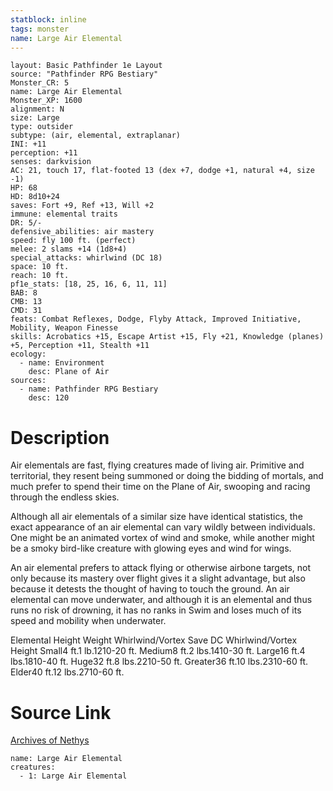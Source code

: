 ```yaml
---
statblock: inline
tags: monster
name: Large Air Elemental
---
```

```statblock
layout: Basic Pathfinder 1e Layout
source: "Pathfinder RPG Bestiary"
Monster_CR: 5
name: Large Air Elemental
Monster_XP: 1600
alignment: N
size: Large
type: outsider
subtype: (air, elemental, extraplanar)
INI: +11
perception: +11
senses: darkvision
AC: 21, touch 17, flat-footed 13 (dex +7, dodge +1, natural +4, size -1)
HP: 68
HD: 8d10+24
saves: Fort +9, Ref +13, Will +2
immune: elemental traits
DR: 5/-
defensive_abilities: air mastery
speed: fly 100 ft. (perfect)
melee: 2 slams +14 (1d8+4)
special_attacks: whirlwind (DC 18)
space: 10 ft.
reach: 10 ft.
pf1e_stats: [18, 25, 16, 6, 11, 11]
BAB: 8
CMB: 13
CMD: 31
feats: Combat Reflexes, Dodge, Flyby Attack, Improved Initiative, Mobility, Weapon Finesse
skills: Acrobatics +15, Escape Artist +15, Fly +21, Knowledge (planes) +5, Perception +11, Stealth +11
ecology:
  - name: Environment
    desc: Plane of Air
sources:
  - name: Pathfinder RPG Bestiary
    desc: 120
```
# Description
Air elementals are fast, flying creatures made of living air. Primitive and territorial, they resent being summoned or doing the bidding of mortals, and much prefer to spend their time on the Plane of Air, swooping and racing through the endless skies.

Although all air elementals of a similar size have identical statistics, the exact appearance of an air elemental can vary wildly between individuals. One might be an animated vortex of wind and smoke, while another might be a smoky bird-like creature with glowing eyes and wind for wings.

An air elemental prefers to attack flying or otherwise airbone targets, not only because its mastery over flight gives it a slight advantage, but also because it detests the thought of having to touch the ground. An air elemental can move underwater, and although it is an elemental and thus runs no risk of drowning, it has no ranks in Swim and loses much of its speed and mobility when underwater.

Elemental Height Weight Whirlwind/Vortex Save DC Whirlwind/Vortex Height Small4 ft.1 lb.1210-20 ft. Medium8 ft.2 lbs.1410-30 ft. Large16 ft.4 lbs.1810-40 ft. Huge32 ft.8 lbs.2210-50 ft. Greater36 ft.10 lbs.2310-60 ft. Elder40 ft.12 lbs.2710-60 ft.
# Source Link
[Archives of Nethys](https://aonprd.com/MonsterDisplay.aspx?ItemName=Large%20Air%20Elemental)
```encounter-table
name: Large Air Elemental
creatures:
  - 1: Large Air Elemental
```

